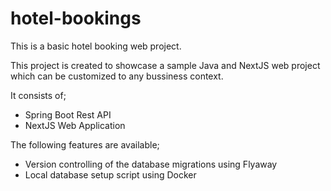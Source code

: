 # hotel-bookings

This is a basic hotel booking web project.

This project is created to showcase a sample Java and NextJS web project which can be customized to any bussiness context.

It consists of;

- Spring Boot Rest API
- NextJS Web Application

The following features are available;

- Version controlling of the database migrations using Flyaway
- Local database setup script using Docker